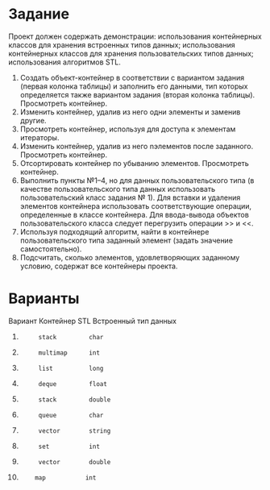 # Задание

Проект должен содержать демонстрации: использования контейнерных классов для хранения встроенных типов данных; использования контейнерных классов для хранения пользовательских типов данных; использования алгоритмов STL.
1. Создать объект-контейнер в соответствии с вариантом задания (первая колонка таблицы) и заполнить его данными, тип которых определяется также вариантом задания (вторая колонка таблицы). Просмотреть контейнер.
2. Изменить контейнер, удалив из него одни элементы и заменив другие.
3. Просмотреть контейнер, используя для доступа к элементам итераторы.
4. Изменить контейнер, удалив из него nэлементов после заданного. Просмотреть контейнер.
5. Отсортировать контейнер по убыванию элементов. Просмотреть контейнер.
6. Выполнить пункты №1–4, но для данных пользовательского типа (в качестве пользовательского типа данных использовать пользовательский класс задания № 1). Для вставки и удаления элементов контейнера использовать соответствующие операции, определенные в классе контейнера. Для ввода-вывода объектов пользовательского класса следует перегрузить операции >> и <<.
7. Используя подходящий алгоритм, найти в контейнере пользовательского типа заданный элемент (задать значение самостоятельно).
8. Подсчитать, сколько элементов, удовлетворяющих заданному условию, содержат все контейнеры проекта.


# Варианты

Вариант    Контейнер STL Встроенный тип данных
1.          stack         char
2.          multimap      int
3.          list          long
4.          deque         float
5.          stack         double
6.          queue         char
7.          vector        string
8.          set           int
9.          vector        double
10.         map           int
